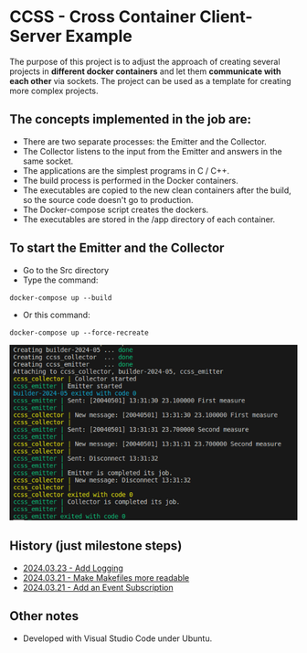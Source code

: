 # CCSS - Cross Container Client-Server Example
The purpose of this project is to adjust the approach of creating several projects in **different docker containers** and let them **communicate with each other** via sockets. The project can be used as a template for creating more complex projects.

## The concepts implemented in the job are:
- There are two separate processes: the Emitter and the Collector.
- The Collector listens to the input from the Emitter and answers in the same socket.
- The applications are the simplest programs in C / C++.
- The build process is performed in the Docker containers.
- The executables are copied to the new clean containers after the build, so the source code doesn't go to production.
- The Docker-compose script creates the dockers.
- The executables are stored in the /app directory of each container.


## To start the Emitter and the Collector
- Go to the Src directory
- Type the command:
```
docker-compose up --build
```
- Or this command:
```
docker-compose up --force-recreate
```
![How deit looks now](Doc/Fig.01-Debug-complete.png)

## History (just milestone steps)
- [2024.03.23 - Add Logging](https://github.com/K-S-K/CCCS/pull/12/commits)
- [2024.03.21 - Make Makefiles more readable](https://github.com/K-S-K/CCCS/pull/10/files)
- [2024.03.21 - Add an Event Subscription](https://github.com/K-S-K/CCCS/pull/8/files)

## Other notes
- Developed with Visual Studio Code under Ubuntu.

